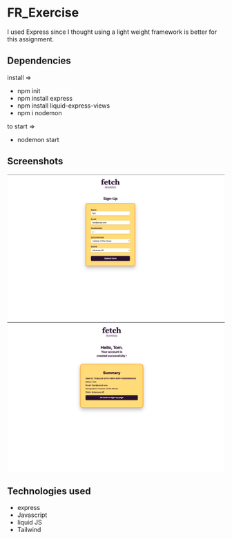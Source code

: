 # FR_Exercise

I used Express since I thought using a light weight framework is better for this assignment. 


## Dependencies
install =>
- npm init
- npm install express
- npm install liquid-express-views
- npm i nodemon

to start =>
- nodemon start

## Screenshots
![New User Sign-up Page](./img/sc1.png)
![Confirmation Page](./img/sc2.png)

## Technologies used
- express 
- Javascript 
- liquid JS 
- Tailwind 